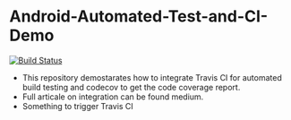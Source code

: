 # Android-Automated-Test-and-CI-Demo

[![Build Status](https://travis-ci.org/multidots/Android-Automated-Test-and-CI-Demo.svg?branch=master)](https://travis-ci.org/multidots/Android-Automated-Test-and-CI-Demo)

- This repository demostarates how to integrate Travis CI for automated build testing and codecov to get the code coverage report.
- Full articale on integration can be found medium.
- Something to trigger Travis CI
